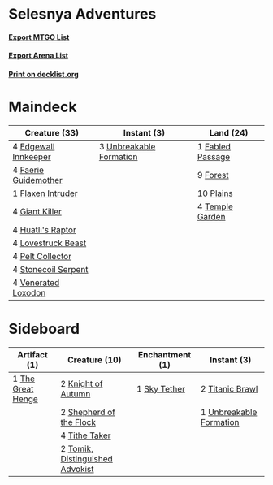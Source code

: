 # Selesnya Adventures

#### [Export MTGO List](../collection/Selesnya%20Adventures/Selesnya%20Adventures.txt)
#### [Export Arena List](../collection/Selesnya%20Adventures/Selesnya%20Adventures_arena.txt)
#### [Print on decklist.org](http://decklist.org/?deckmain=4%09Edgewall%20Innkeeper%0A1%09Fabled%20Passage%0A4%09Faerie%20Guidemother%0A1%09Flaxen%20Intruder%0A9%09Forest%0A4%09Giant%20Killer%0A4%09Huatli's%20Raptor%0A4%09Lovestruck%20Beast%0A4%09Pelt%20Collector%0A10%09Plains%0A4%09Stonecoil%20Serpent%0A4%09Temple%20Garden%0A3%09Unbreakable%20Formation%0A4%09Venerated%20Loxodon&deckside=2%09Knight%20of%20Autumn%0A2%09Shepherd%20of%20the%20Flock%0A1%09Sky%20Tether%0A1%09The%20Great%20Henge%0A2%09Titanic%20Brawl%0A4%09Tithe%20Taker%0A2%09Tomik,%20Distinguished%20Advokist%0A1%09Unbreakable%20Formation)
# Maindeck

|                                         Creature (33)                                         |                                           Instant (3)                                            |                                         Land (24)                                         |
|-----------------------------------------------------------------------------------------------|--------------------------------------------------------------------------------------------------|-------------------------------------------------------------------------------------------|
|4 [Edgewall Innkeeper](http://gatherer.wizards.com/Pages/Card/Details.aspx?multiverseid=473113)|3 [Unbreakable Formation](http://gatherer.wizards.com/Pages/Card/Details.aspx?multiverseid=457173)|1 [Fabled Passage](http://gatherer.wizards.com/Pages/Card/Details.aspx?multiverseid=473206)|
|4 [Faerie Guidemother](http://gatherer.wizards.com/Pages/Card/Details.aspx?multiverseid=472973)|                                                                                                  |9 [Forest](http://gatherer.wizards.com/Pages/Card/Details.aspx?multiverseid=439860)        |
|1 [Flaxen Intruder](http://gatherer.wizards.com/Pages/Card/Details.aspx?multiverseid=473117)   |                                                                                                  |10 [Plains](http://gatherer.wizards.com/Pages/Card/Details.aspx?multiverseid=439856)       |
|4 [Giant Killer](http://gatherer.wizards.com/Pages/Card/Details.aspx?multiverseid=472976)      |                                                                                                  |4 [Temple Garden](http://gatherer.wizards.com/Pages/Card/Details.aspx?multiverseid=405112) |
|4 [Huatli's Raptor](http://gatherer.wizards.com/Pages/Card/Details.aspx?multiverseid=461127)   |                                                                                                  |                                                                                           |
|4 [Lovestruck Beast](http://gatherer.wizards.com/Pages/Card/Details.aspx?multiverseid=473127)  |                                                                                                  |                                                                                           |
|4 [Pelt Collector](http://gatherer.wizards.com/Pages/Card/Details.aspx?multiverseid=452891)    |                                                                                                  |                                                                                           |
|4 [Stonecoil Serpent](http://gatherer.wizards.com/Pages/Card/Details.aspx?multiverseid=473197) |                                                                                                  |                                                                                           |
|4 [Venerated Loxodon](http://gatherer.wizards.com/Pages/Card/Details.aspx?multiverseid=452780) |                                                                                                  |                                                                                           |


# Sideboard

|                                        Artifact (1)                                        |                                              Creature (10)                                               |                                    Enchantment (1)                                    |                                           Instant (3)                                            |
|--------------------------------------------------------------------------------------------|----------------------------------------------------------------------------------------------------------|---------------------------------------------------------------------------------------|--------------------------------------------------------------------------------------------------|
|1 [The Great Henge](http://gatherer.wizards.com/Pages/Card/Details.aspx?multiverseid=473123)|2 [Knight of Autumn](http://gatherer.wizards.com/Pages/Card/Details.aspx?multiverseid=452933)             |1 [Sky Tether](http://gatherer.wizards.com/Pages/Card/Details.aspx?multiverseid=457165)|2 [Titanic Brawl](http://gatherer.wizards.com/Pages/Card/Details.aspx?multiverseid=457290)        |
|                                                                                            |2 [Shepherd of the Flock](http://gatherer.wizards.com/Pages/Card/Details.aspx?multiverseid=472990)        |                                                                                       |1 [Unbreakable Formation](http://gatherer.wizards.com/Pages/Card/Details.aspx?multiverseid=457173)|
|                                                                                            |4 [Tithe Taker](http://gatherer.wizards.com/Pages/Card/Details.aspx?multiverseid=457171)                  |                                                                                       |                                                                                                  |
|                                                                                            |2 [Tomik, Distinguished Advokist](http://gatherer.wizards.com/Pages/Card/Details.aspx?multiverseid=460961)|                                                                                       |                                                                                                  |

